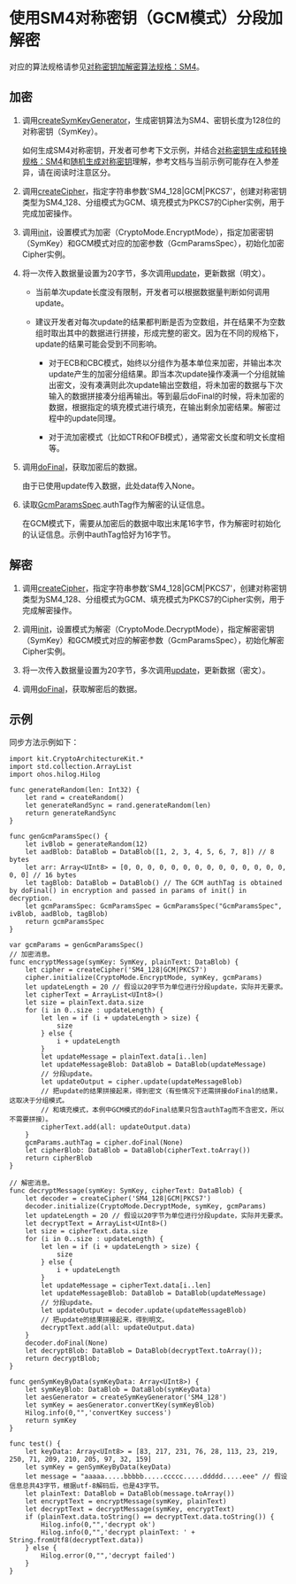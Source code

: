 # 使用SM4对称密钥（GCM模式）分段加解密

对应的算法规格请参见[对称密钥加解密算法规格：SM4](./cj-crypto-sym-encrypt-decrypt-spec.md#sm4)。

## 加密

1. 调用[createSymKeyGenerator](../../../../API_Reference/source_zh_cn/CryptoArchitectureKit/cj-apis-crypto.md#func-createsymkeygeneratorstring)，生成密钥算法为SM4、密钥长度为128位的对称密钥（SymKey）。

    如何生成SM4对称密钥，开发者可参考下文示例，并结合[对称密钥生成和转换规格：SM4](./cj-crypto-sym-key-generation-conversion-spec.md#sm4)和[随机生成对称密钥](./cj-crypto-generate-sym-key-randomly.md)理解，参考文档与当前示例可能存在入参差异，请在阅读时注意区分。

2. 调用[createCipher](../../../../API_Reference/source_zh_cn/CryptoArchitectureKit/cj-apis-crypto.md#func-createcipherstring)，指定字符串参数'SM4_128|GCM|PKCS7'，创建对称密钥类型为SM4_128、分组模式为GCM、填充模式为PKCS7的Cipher实例，用于完成加密操作。

3. 调用[init](../../../../API_Reference/source_zh_cn/CryptoArchitectureKit/cj-apis-crypto.md#func-initcryptomode-key-paramsspec)，设置模式为加密（CryptoMode.EncryptMode），指定加密密钥（SymKey）和GCM模式对应的加密参数（GcmParamsSpec），初始化加密Cipher实例。

4. 将一次传入数据量设置为20字节，多次调用[update](../../../../API_Reference/source_zh_cn/CryptoArchitectureKit/cj-apis-crypto.md#func-updatedatablob)，更新数据（明文）。

    - 当前单次update长度没有限制，开发者可以根据数据量判断如何调用update。
    - 建议开发者对每次update的结果都判断是否为空数组，并在结果不为空数组时取出其中的数据进行拼接，形成完整的密文。因为在不同的规格下，update的结果可能会受到不同影响。

        - 对于ECB和CBC模式，始终以分组作为基本单位来加密，并输出本次update产生的加密分组结果。即当本次update操作凑满一个分组就输出密文，没有凑满则此次update输出空数组，将未加密的数据与下次输入的数据拼接凑分组再输出。等到最后doFinal的时候，将未加密的数据，根据指定的填充模式进行填充，在输出剩余加密结果。解密过程中的update同理。

        - 对于流加密模式（比如CTR和OFB模式），通常密文长度和明文长度相等。

5. 调用[doFinal](../../../../API_Reference/source_zh_cn/CryptoArchitectureKit/cj-apis-crypto.md#func-dofinaldatablob)，获取加密后的数据。

    由于已使用update传入数据，此处data传入None。

6. 读取[GcmParamsSpec](../../../../API_Reference/source_zh_cn/CryptoArchitectureKit/cj-apis-crypto.md#struct-gcmparamsspec).authTag作为解密的认证信息。

    在GCM模式下，需要从加密后的数据中取出末尾16字节，作为解密时初始化的认证信息。示例中authTag恰好为16字节。

## 解密

1. 调用[createCipher](../../../../API_Reference/source_zh_cn/CryptoArchitectureKit/cj-apis-crypto.md#func-createcipherstring)，指定字符串参数'SM4_128|GCM|PKCS7'，创建对称密钥类型为SM4_128、分组模式为GCM、填充模式为PKCS7的Cipher实例，用于完成解密操作。

2. 调用[init](../../../../API_Reference/source_zh_cn/CryptoArchitectureKit/cj-apis-crypto.md#func-initcryptomode-key-paramsspec)，设置模式为解密（CryptoMode.DecryptMode），指定解密密钥（SymKey）和GCM模式对应的解密参数（GcmParamsSpec），初始化解密Cipher实例。

3. 将一次传入数据量设置为20字节，多次调用[update](../../../../API_Reference/source_zh_cn/CryptoArchitectureKit/cj-apis-crypto.md#func-updatedatablob)，更新数据（密文）。

4. 调用[doFinal](../../../../API_Reference/source_zh_cn/CryptoArchitectureKit/cj-apis-crypto.md#func-dofinaldatablob)，获取解密后的数据。

## 示例

同步方法示例如下：

<!-- compile -->

```cangjie
import kit.CryptoArchitectureKit.*
import std.collection.ArrayList
import ohos.hilog.Hilog

func generateRandom(len: Int32) {
    let rand = createRandom()
    let generateRandSync = rand.generateRandom(len)
    return generateRandSync
}

func genGcmParamsSpec() {
    let ivBlob = generateRandom(12)
    let aadBlob: DataBlob = DataBlob([1, 2, 3, 4, 5, 6, 7, 8]) // 8 bytes
    let arr: Array<UInt8> = [0, 0, 0, 0, 0, 0, 0, 0, 0, 0, 0, 0, 0, 0, 0, 0] // 16 bytes
    let tagBlob: DataBlob = DataBlob() // The GCM authTag is obtained by doFinal() in encryption and passed in params of init() in decryption.
    let gcmParamsSpec: GcmParamsSpec = GcmParamsSpec("GcmParamsSpec", ivBlob, aadBlob, tagBlob)
    return gcmParamsSpec
}

var gcmParams = genGcmParamsSpec()
// 加密消息。
func encryptMessage(symKey: SymKey, plainText: DataBlob) {
    let cipher = createCipher('SM4_128|GCM|PKCS7')
    cipher.initialize(CryptoMode.EncryptMode, symKey, gcmParams)
    let updateLength = 20 // 假设以20字节为单位进行分段update，实际并无要求。
    let cipherText = ArrayList<UInt8>()
    let size = plainText.data.size
    for (i in 0..size : updateLength) {
        let len = if (i + updateLength > size) {
            size
        } else {
            i + updateLength
        }
        let updateMessage = plainText.data[i..len]
        let updateMessageBlob: DataBlob = DataBlob(updateMessage)
        // 分段update。
        let updateOutput = cipher.update(updateMessageBlob)
        // 把update的结果拼接起来，得到密文（有些情况下还需拼接doFinal的结果，这取决于分组模式。
        // 和填充模式，本例中GCM模式的doFinal结果只包含authTag而不含密文，所以不需要拼接）。
        cipherText.add(all: updateOutput.data)
    }
    gcmParams.authTag = cipher.doFinal(None)
    let cipherBlob: DataBlob = DataBlob(cipherText.toArray())
    return cipherBlob
}

// 解密消息。
func decryptMessage(symKey: SymKey, cipherText: DataBlob) {
    let decoder = createCipher('SM4_128|GCM|PKCS7')
    decoder.initialize(CryptoMode.DecryptMode, symKey, gcmParams)
    let updateLength = 20 // 假设以20字节为单位进行分段update，实际并无要求。
    let decryptText = ArrayList<UInt8>()
    let size = cipherText.data.size
    for (i in 0..size : updateLength) {
        let len = if (i + updateLength > size) {
            size
        } else {
            i + updateLength
        }
        let updateMessage = cipherText.data[i..len]
        let updateMessageBlob: DataBlob = DataBlob(updateMessage)
        // 分段update。
        let updateOutput = decoder.update(updateMessageBlob)
        // 把update的结果拼接起来，得到明文。
        decryptText.add(all: updateOutput.data)
    }
    decoder.doFinal(None)
    let decryptBlob: DataBlob = DataBlob(decryptText.toArray());
    return decryptBlob;
}

func genSymKeyByData(symKeyData: Array<UInt8>) {
    let symKeyBlob: DataBlob = DataBlob(symKeyData)
    let aesGenerator = createSymKeyGenerator('SM4_128')
    let symKey = aesGenerator.convertKey(symKeyBlob)
    Hilog.info(0,"",'convertKey success')
    return symKey
}

func test() {
    let keyData: Array<UInt8> = [83, 217, 231, 76, 28, 113, 23, 219, 250, 71, 209, 210, 205, 97, 32, 159]
    let symKey = genSymKeyByData(keyData)
    let message = "aaaaa.....bbbbb.....ccccc.....ddddd.....eee" // 假设信息总共43字节，根据utf-8解码后，也是43字节。
    let plainText: DataBlob = DataBlob(message.toArray())
    let encryptText = encryptMessage(symKey, plainText)
    let decryptText = decryptMessage(symKey, encryptText)
    if (plainText.data.toString() == decryptText.data.toString()) {
        Hilog.info(0,"",'decrypt ok')
        Hilog.info(0,"",'decrypt plainText: ' + String.fromUtf8(decryptText.data))
    } else {
        Hilog.error(0,"",'decrypt failed')
    }
}
```
